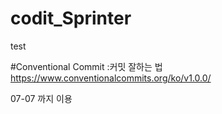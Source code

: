 # codit_Sprinter
test

#Conventional Commit :커밋 잘하는 법
https://www.conventionalcommits.org/ko/v1.0.0/

07-07 까지 이용
